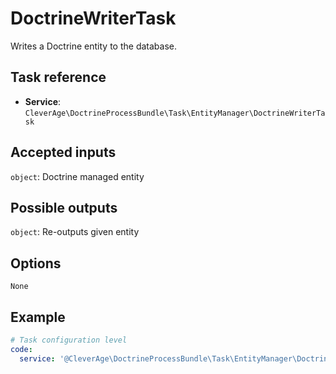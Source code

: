 DoctrineWriterTask
==================

Writes a Doctrine entity to the database.

Task reference
--------------

* **Service**: `CleverAge\DoctrineProcessBundle\Task\EntityManager\DoctrineWriterTask`

Accepted inputs
---------------

`object`: Doctrine managed entity

Possible outputs
----------------

`object`: Re-outputs given entity

Options
-------

`None`

Example
-------

```yaml
# Task configuration level
code:
  service: '@CleverAge\DoctrineProcessBundle\Task\EntityManager\DoctrineWriterTask'
```